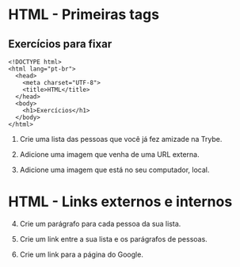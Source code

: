 # HTML - Primeiras tags

## Exercícios para fixar

```
<!DOCTYPE html>
<html lang="pt-br">
  <head>
    <meta charset="UTF-8">
    <title>HTML</title>
  </head>
  <body>
    <h1>Exercícios</h1>
  </body>
</html>
```
1. Crie uma lista das pessoas que você já fez amizade na Trybe.

2. Adicione uma imagem que venha de uma URL externa.

3. Adicione uma imagem que está no seu computador, local.

# HTML - Links externos e internos

4. Crie um parágrafo para cada pessoa da sua lista.

5. Crie um link entre a sua lista e os parágrafos de pessoas.

6. Crie um link para a página do Google.
